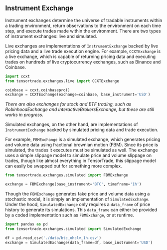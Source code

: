 ## Instrument Exchange

Instrument exchanges determine the universe of tradable instruments within a trading environment, return observations to the environment on each time step, and execute trades made within the environment. There are two types of instrument exchanges: live and simulated.

Live exchanges are implementations of `InstrumentExchange` backed by live pricing data and a live trade execution engine. For example, `CCXTExchange` is a live exchange, which is capable of returning pricing data and executing trades on hundreds of live cryptocurrency exchanges, such as Binance and Coinbase.

```python
import ccxt
from tensortrade.exchanges.live import CCXTExchange

coinbase = ccxt.coinbasepro()
exchange = CCXTExchange(exchange=coinbase, base_instrument='USD')
```

_There are also exchanges for stock and ETF trading, such as RobinhoodExchange and InteractiveBrokersExchange, but these are still works in progress._

Simulated exchanges, on the other hand, are implementations of `InstrumentExchange` backed by simulated pricing data and trade execution.

For example, `FBMExchange` is a simulated exchange, which generates pricing and volume data using fractional brownian motion (FBM). Since its price is simulated, the trades it executes must be simulated as well. The exchange uses a simple slippage model to simulate price and volume slippage on trades, though like almost everything in TensorTrade, this slippage model can easily be swapped out for something more complex.

```python
from tensortrade.exchanges.simulated import FBMExchange

exchange = FBMExchange(base_instrument='BTC', timeframe='1h')
```

Though the `FBMExchange` generates fake price and volume data using a stochastic model, it is simply an implementation of `SimulatedExchange`. Under the hood, `SimulatedExchange` only requires a `data_frame` of price history to generate its simulations. This `data_frame` can either be provided by a coded implementation such as `FBMExchange`, or at runtime.

```python
import pandas as pd
from tensortrade.exchanges.simulated import SimulatedExchange

df = pd.read_csv('./data/btc_ohclv_1h.csv')
exchange = SimulatedExchange(data_frame=df, base_instrument='USD')
```